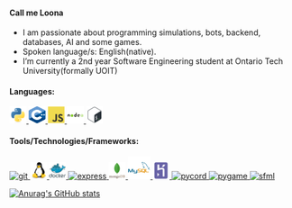 #### Call me Loona
- I am passionate about programming simulations, bots, backend, databases, AI and some games.
- Spoken language/s: English(native).
- I’m currently a 2nd year Software Engineering student at Ontario Tech University(formally UOIT)

#### Languages:
<p align="left">
</p>
<p align="left">
    
   <a href="https://www.python.org" target="_blank" rel="noreferrer">
    <img src="https://raw.githubusercontent.com/devicons/devicon/master/icons/python/python-original.svg" alt="python" width="30" height="30"/>
</a>
  </a>
    <a href="https://www.codecademy.com/learn/learn-c-plus-plus" target="_blank" rel="noreferrer">
    <img src="cpp.svg" alt="cpp" width="30" height="30"/>
</a>

<a href="https://developer.mozilla.org/en-US/docs/Web/JavaScript" target="_blank" rel="noreferrer">
    <img src="https://raw.githubusercontent.com/devicons/devicon/master/icons/javascript/javascript-original.svg" alt="javascript" width="30" height="30"/>
    
   <a href="https://nodejs.org" target="_blank" rel="noreferrer">
    <img src="https://raw.githubusercontent.com/devicons/devicon/master/icons/nodejs/nodejs-original-wordmark.svg" alt="nodejs" width="30" height="30"/>
</a>
    
   <a href="https://www.gnu.org/software/bash/" target="_blank" rel="noreferrer">
    <img src="https://github.com/devicons/devicon/blob/master/icons/bash/bash-original.svg" alt="bash" width="30" height="30"/>
</a>
</p>
  
  
#### Tools/Technologies/Frameworks:
<p align="left">
</p>
<p align="left">
    <a href="https://git-scm.com/" target="_blank" rel="noreferrer">
    <img src="https://www.vectorlogo.zone/logos/git-scm/git-scm-icon.svg" alt="git" width="30" height="30"/>
</a>
</a>
    <a href="https://www.linux.org/" target="_blank" rel="noreferrer">
    <img src="https://raw.githubusercontent.com/devicons/devicon/master/icons/linux/linux-original.svg" alt="linux" width="30" height="30"/>
</a>
</a>
    <a href="https://www.docker.com/" target="_blank" rel="noreferrer">
    <img src="https://github.com/devicons/devicon/blob/master/icons/docker/docker-original-wordmark.svg" alt="docker" width="30" height="30"/>
</a>



<a href="https://expressjs.com" target="_blank" rel="noreferrer">
    <img src="https://imgs.search.brave.com/8UPTT7a8BOS6r5O7X3sCLgW4R3Gg7B4yUZ5O9hnR2FU/rs:fit:284:284:1/g:ce/aHR0cHM6Ly93d3cu/bWVtZW50b3RlY2gu/aW4vYXNzZXRzL2lt/YWdlcy9pY29ucy9l/eHByZXNzLnBuZw" alt="express" width="30" height="30"/>
</a>
    <a href="https://www.mongodb.com/" target="_blank" rel="noreferrer">
    <img src="https://raw.githubusercontent.com/devicons/devicon/master/icons/mongodb/mongodb-original-wordmark.svg" alt="mongodb" width="30" height="30"/>
</a>
<a href="https://www.mysql.com/" target="_blank" rel="noreferrer">
    <img src="https://raw.githubusercontent.com/devicons/devicon/master/icons/mysql/mysql-original-wordmark.svg" alt="mysql" width="40" height="40"/>
</a>
    <a href="https://heroku.com" target="_blank" rel="noreferrer">
    <img src="https://github.com/devicons/devicon/blob/master/icons/heroku/heroku-plain.svg" alt="heroku" width="30" height="30"/>
</a>
</a>
    <a href="https://pycord.dev/" target="_blank" rel="noreferrer">
    <img src="https://cdn.discordapp.com/attachments/522557908249214986/983591113636057129/pycord.webp?size=4096" alt="pycord" width="30" height="30"/>
</a>


<a href="https://www.pygame.org" target="_blank" rel="noreferrer">
    <img src="https://imgs.search.brave.com/TKcWZguse58nMoLFSqCnL4Zb_eloSy0C83fXoxOTqDw/rs:fit:400:118:1/g:ce/aHR0cHM6Ly9maWxl/cy5yZWFscHl0aG9u/LmNvbS9tZWRpYS9w/eWdhbWUtbG9nby5l/NzhlNTdkYjMwMDAu/cG5n" alt="pygame" width="90" height="30"/>
</a>
<a href="https://www.sfml-dev.org/" target="_blank" rel="noreferrer">
    <img src="https://imgs.search.brave.com/bgTBQnSa3bwfU06CR1N27RI0zBxSrGGY000M56PvAQc/rs:fit:480:480:1/g:ce/aHR0cHM6Ly91cGxv/YWQud2lraW1lZGlh/Lm9yZy93aWtpcGVk/aWEvY29tbW9ucy90/aHVtYi9hL2EwL1NG/TUxfTG9nby5zdmcv/NDgwcHgtU0ZNTF9M/b2dvLnN2Zy5wbmc" alt="sfml" width="30" height="30"/>
</a>


</p>

<!---->
[![Anurag's GitHub stats](https://github-readme-stats.vercel.app/api/top-langs/?username=MonEmperor&show_icons=true&theme=github_dark&langs_count=6&layout=compact&hide=html,css,cmake)](https://github.com/anuraghazra/github-readme-stats)
<!----->
  
<!---
MonEmperor/MonEmperor is a ✨ special ✨ repository because its `README.md` (this file) appears on your GitHub profile.
You can click the Preview link to take a look at your changes.
--->
